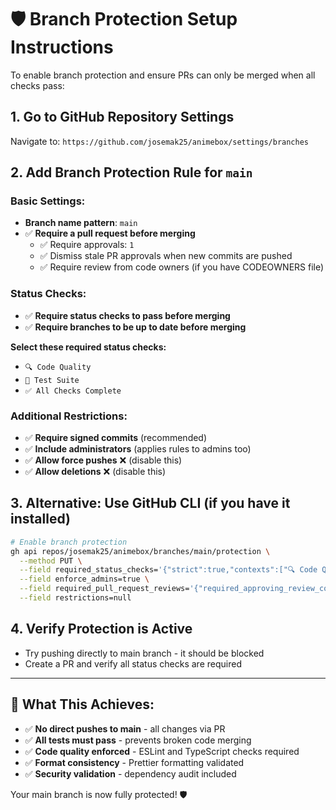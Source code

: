 # 🛡️ Branch Protection Setup Instructions

To enable branch protection and ensure PRs can only be merged when all checks pass:

## 1. Go to GitHub Repository Settings
Navigate to: `https://github.com/josemak25/animebox/settings/branches`

## 2. Add Branch Protection Rule for `main`

### Basic Settings:
- **Branch name pattern**: `main`
- ✅ **Require a pull request before merging**
  - ✅ Require approvals: `1`
  - ✅ Dismiss stale PR approvals when new commits are pushed
  - ✅ Require review from code owners (if you have CODEOWNERS file)

### Status Checks:
- ✅ **Require status checks to pass before merging**
- ✅ **Require branches to be up to date before merging**

**Select these required status checks:**
- `🔍 Code Quality`
- `🧪 Test Suite`
- `✅ All Checks Complete`

### Additional Restrictions:
- ✅ **Require signed commits** (recommended)
- ✅ **Include administrators** (applies rules to admins too)
- ✅ **Allow force pushes** ❌ (disable this)
- ✅ **Allow deletions** ❌ (disable this)

## 3. Alternative: Use GitHub CLI (if you have it installed)
```bash
# Enable branch protection
gh api repos/josemak25/animebox/branches/main/protection \
  --method PUT \
  --field required_status_checks='{"strict":true,"contexts":["🔍 Code Quality","🧪 Test Suite","✅ All Checks Complete"]}' \
  --field enforce_admins=true \
  --field required_pull_request_reviews='{"required_approving_review_count":1,"dismiss_stale_reviews":true}' \
  --field restrictions=null
```

## 4. Verify Protection is Active
- Try pushing directly to main branch - it should be blocked
- Create a PR and verify all status checks are required

---

## 🎯 What This Achieves:
- ✅ **No direct pushes to main** - all changes via PR
- ✅ **All tests must pass** - prevents broken code merging
- ✅ **Code quality enforced** - ESLint and TypeScript checks required
- ✅ **Format consistency** - Prettier formatting validated
- ✅ **Security validation** - dependency audit included

Your main branch is now fully protected! 🛡️
